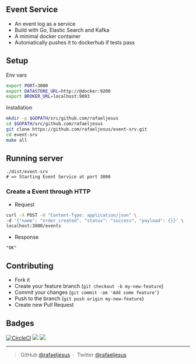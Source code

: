 ## Event Service

* An event log as a service
* Build with Go, Elastic Search and Kafka
* A minimal docker container
* Automatically pushes it to dockerhub if tests pass

## Setup
Env vars
```bash
export PORT=3000
export DATASTORE_URL=http://@docker:9200
export BROKER_URL=localhost:9093
```

Installation
```sh
mkdir -p $GOPATH/src/github.com/rafaeljesus
cd $GOPATH/src/github.com/rafaeljesus
git clone https://github.com/rafaeljesus/event-srv.git
cd event-srv
make all
```

## Running server
```
./dist/event-srv
# => Starting Event Service at port 3000
```

### Create a Event through HTTP
- Request
```bash
curl -X POST -H "Content-Type: application/json" \
-d '{"name": "order_created", "status": "success", "payload": {}}' \
localhost:3000/events
```

- Response
```
"OK"
```

## Contributing
- Fork it
- Create your feature branch (`git checkout -b my-new-feature`)
- Commit your changes (`git commit -am 'Add some feature'`)
- Push to the branch (`git push origin my-new-feature`)
- Create new Pull Request

## Badges

[![CircleCI](https://circleci.com/gh/rafaeljesus/event-srv.svg?style=svg)](https://circleci.com/gh/rafaeljesus/event-srv)
[![](https://images.microbadger.com/badges/image/rafaeljesus/event-srv.svg)](https://microbadger.com/images/rafaeljesus/event-srv "Get your own image badge on microbadger.com")
[![](https://images.microbadger.com/badges/version/rafaeljesus/event-srv.svg)](https://microbadger.com/images/rafaeljesus/event-srv "Get your own version badge on microbadger.com")

---

> GitHub [@rafaeljesus](https://github.com/rafaeljesus) &nbsp;&middot;&nbsp;
> Twitter [@rafaeljesus](https://twitter.com/_jesus_rafael)
